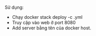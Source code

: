 Sử dụng:
- Chạy docker stack deploy -c <stack file>.yml
- Truy cập vào web ở port 8080
- Add server bằng tên của docker host.